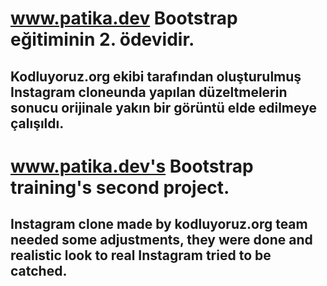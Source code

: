 # www.patika.dev Bootstrap eğitiminin 2. ödevidir. 

## Kodluyoruz.org ekibi tarafından oluşturulmuş Instagram cloneunda yapılan düzeltmelerin sonucu orijinale yakın bir görüntü elde edilmeye çalışıldı.

# www.patika.dev's Bootstrap training's second project.

## Instagram clone made by kodluyoruz.org team needed some adjustments, they were done and realistic look to real Instagram tried to be catched.  
